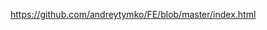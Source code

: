 <a href = "https://github.com/andreytymko/FE/blob/master/index.htmlgit" target ="_blank">https://github.com/andreytymko/FE/blob/master/index.html</a>